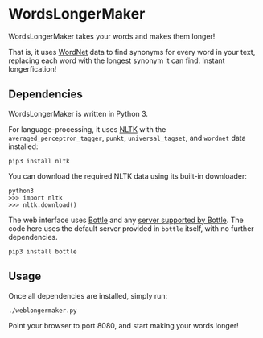 # WordsLongerMaker

WordsLongerMaker takes your words and makes them longer!

That is, it uses [WordNet](http://wordnet.princeton.edu/) data to find synonyms
for every word in your text, replacing each word with the longest synonym it
can find.  Instant longerfication!

## Dependencies

WordsLongerMaker is written in Python 3.

For language-processing, it uses [NLTK](http://www.nltk.org/) with the
``averaged_perceptron_tagger``, ``punkt``, ``universal_tagset``, and
``wordnet`` data installed:

    pip3 install nltk

You can download the required NLTK data using its built-in downloader:

    python3
    >>> import nltk
    >>> nltk.download()

The web interface uses [Bottle](http://bottlepy.org/) and any [server supported by
Bottle](http://bottlepy.org/docs/dev/deployment.html#switching-the-server-backend).
The code here uses the default server provided in ``bottle`` itself, with no
further dependencies.

    pip3 install bottle

## Usage

Once all dependencies are installed, simply run:

    ./weblongermaker.py

Point your browser to port 8080, and start making your words longer!
